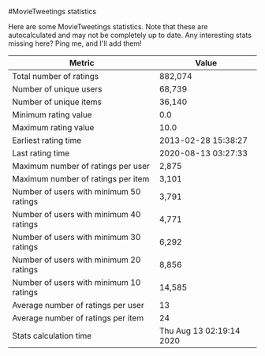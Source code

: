 #MovieTweetings statistics

Here are some MovieTweetings statistics. Note that these are autocalculated and may not be completely up to date. Any interesting stats missing here? Ping me, and I'll add them!

Metric | Value
--- | ---
Total number of ratings                 | 882,074
Number of unique users                  | 68,739
Number of unique items                  | 36,140
Minimum rating value                    | 0.0
Maximum rating value                    | 10.0
Earliest rating time                    | 2013-02-28 15:38:27
Last rating time                        | 2020-08-13 03:27:33
Maximum number of ratings per user      | 2,875
Maximum number of ratings per item      | 3,101
Number of users with minimum 50 ratings | 3,791
Number of users with minimum 40 ratings | 4,771
Number of users with minimum 30 ratings | 6,292
Number of users with minimum 20 ratings | 8,856
Number of users with minimum 10 ratings | 14,585
Average number of ratings per user      | 13
Average number of ratings per item      | 24
Stats calculation time                  | Thu Aug 13 02:19:14 2020


